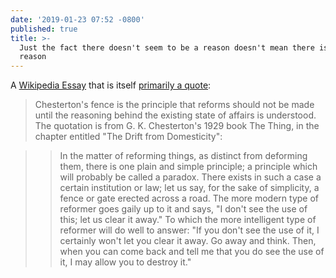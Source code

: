 ```yaml
---
date: '2019-01-23 07:52 -0800'
published: true
title: >-
  Just the fact there doesn't seem to be a reason doesn't mean there isn't a
  reason
---
```

A [Wikipedia Essay](https://en.wikipedia.org/wiki/Wikipedia:Essays) that is itself [primarily a quote](https://en.wikipedia.org/wiki/Wikipedia:Chesterton%27s_fence):

> Chesterton's fence is the principle that reforms should not be made until the reasoning behind the existing state of affairs is understood. The quotation is from G. K. Chesterton's 1929 book The Thing, in the chapter entitled "The Drift from Domesticity":

>> In the matter of reforming things, as distinct from deforming them, there is one plain and simple principle; a principle which will probably be called a paradox. There exists in such a case a certain institution or law; let us say, for the sake of simplicity, a fence or gate erected across a road. The more modern type of reformer goes gaily up to it and says, "I don't see the use of this; let us clear it away." To which the more intelligent type of reformer will do well to answer: "If you don't see the use of it, I certainly won't let you clear it away. Go away and think. Then, when you can come back and tell me that you do see the use of it, I may allow you to destroy it."
